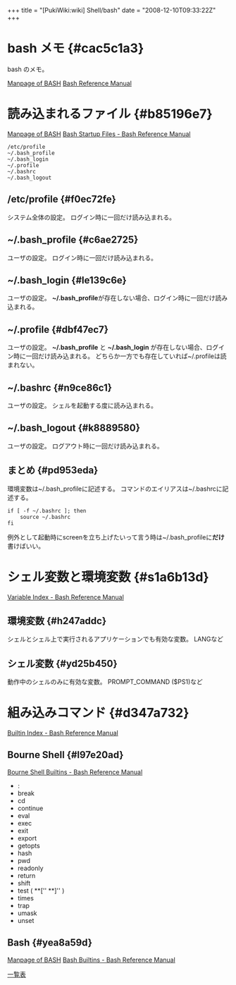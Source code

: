 +++
title = "[PukiWiki:wiki] Shell/bash"
date = "2008-12-10T09:33:22Z"
+++


# bash メモ  {#cac5c1a3}
bash のメモ。

[Manpage of BASH](http://www.linux.or.jp/JM/html/GNU_bash/man1/bash.1.html "Manpage of BASH")
[Bash Reference Manual](http://www.gnu.org/software/bash/manual/html_node/index.html "Bash Reference Manual")

# 読み込まれるファイル  {#b85196e7}
[Manpage of BASH](http://www.linux.or.jp/JM/html/GNU_bash/man1/bash.1.html#lbAH "Manpage of BASH")
[Bash Startup Files - Bash Reference Manual](http://www.gnu.org/software/bash/manual/html_node/Bash-Startup-Files.html#Bash-Startup-Files "Bash Startup Files - Bash Reference Manual")


```
/etc/profile
~/.bash_profile
~/.bash_login
~/.profile
~/.bashrc
~/.bash_logout
```

## /etc/profile  {#f0ec72fe}
システム全体の設定。
ログイン時に一回だけ読み込まれる。

## ~/.bash_profile  {#c6ae2725}
ユーザの設定。
ログイン時に一回だけ読み込まれる。

## ~/.bash_login  {#le139c6e}
ユーザの設定。
**~/.bash_profile**が存在しない場合、ログイン時に一回だけ読み込まれる。

## ~/.profile  {#dbf47ec7}
ユーザの設定。
**~/.bash_profile** と **~/.bash_login** が存在しない場合、ログイン時に一回だけ読み込まれる。
どちらか一方でも存在していれば~/.profileは読まれない。

## ~/.bashrc  {#n9ce86c1}
ユーザの設定。
シェルを起動する度に読み込まれる。

## ~/.bash_logout  {#k8889580}
ユーザの設定。
ログアウト時に一回だけ読み込まれる。

## まとめ  {#pd953eda}
環境変数は~/.bash_profileに記述する。
コマンドのエイリアスは~/.bashrcに記述する。


```
if [ -f ~/.bashrc ]; then
	source ~/.bashrc
fi
```

例外として起動時にscreenを立ち上げたいって言う時は~/.bash_profileに**だけ**書けばいい。

# シェル変数と環境変数  {#s1a6b13d}
[Variable Index - Bash Reference Manual](http://www.gnu.org/software/bash/manual/html_node/Variable-Index.html#Variable-Index "Variable Index - Bash Reference Manual")

## 環境変数  {#h247addc}
シェルとシェル上で実行されるアプリケーションでも有効な変数。
LANGなど

## シェル変数  {#yd25b450}
動作中のシェルのみに有効な変数。
PROMPT_COMMAND ($PS1)など

# 組み込みコマンド  {#d347a732}
[Builtin Index - Bash Reference Manual](http://www.gnu.org/software/bash/manual/html_node/Builtin-Index.html#Builtin-Index "Builtin Index - Bash Reference Manual")

## Bourne Shell  {#l97e20ad}
[Bourne Shell Builtins - Bash Reference Manual](http://www.gnu.org/software/bash/manual/html_node/Bourne-Shell-Builtins.html#Bourne-Shell-Builtins "Bourne Shell Builtins - Bash Reference Manual")
- :
- break
- cd
- continue
- eval
- exec
- exit
- export
- getopts
- hash
- pwd
- readonly
- return
- shift
- test ( **['' **]'' )
- times
- trap
- umask
- unset

## Bash  {#yea8a59d}
[Manpage of BASH](http://www.linux.or.jp/JM/html/GNU_bash/man1/bash.1.html#lbCW "Manpage of BASH")
[Bash Builtins - Bash Reference Manual](http://www.gnu.org/software/bash/manual/html_node/Bash-Builtins.html#Bash-Builtins "Bash Builtins - Bash Reference Manual")

[一覧表](/archive/wiki/Shell/bash/bash-builtins/ "一覧表")
